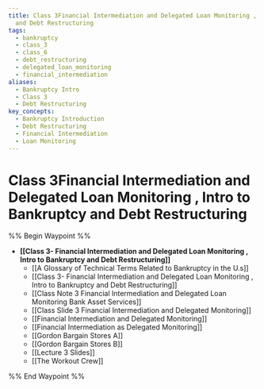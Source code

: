 ```yaml
---
title: Class 3Financial Intermediation and Delegated Loan Monitoring ,  Intro to Bankruptcy
  and Debt Restructuring
tags:
  - bankruptcy
  - class_3
  - class_6
  - debt_restructuring
  - delegated_loan_monitoring
  - financial_intermediation
aliases:
  - Bankruptcy Intro
  - Class 3
  - Debt Restructuring
key_concepts:
  - Bankruptcy Introduction
  - Debt Restructuring
  - Financial Intermediation
  - Loan Monitoring
---
```


# Class 3Financial Intermediation and Delegated Loan Monitoring ,  Intro to Bankruptcy and Debt Restructuring
%% Begin Waypoint %%
- **[[Class 3- Financial Intermediation and Delegated Loan Monitoring ,    Intro to Bankruptcy and Debt Restructuring]]**
	- [[A Glossary of Technical Terms Related to Bankruptcy in the U.s]]
	- [[Class 3- Financial Intermediation and Delegated Loan Monitoring ,    Intro to Bankruptcy and Debt Restructuring]]
	- [[Class Note 3 Financial Intermediation and Delegated Loan Monitoring Bank Asset Services]]
	- [[Class Slide 3 Financial Intermediation and Delegated Monitoring]]
	- [[Financial Intermediation and Delegated Monitoring]]
	- [[Financial Intermediation as Delegated Monitoring]]
	- [[Gordon Bargain Stores A]]
	- [[Gordon Bargain Stores B]]
	- [[Lecture 3 Slides]]
	- [[The Workout Crew]]

%% End Waypoint %%
